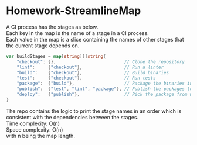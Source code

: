 # Homework-StreamlineMap
A CI process has the stages as below.  
Each key in the map is the name of a stage in a CI process.  
Each value in the map is a slice containing the names of other stages that the current stage depends on.  
```go
var buildStages = map[string][]string{
	"checkout": {},                          // Clone the repository
	"lint":     {"checkout"},                // Run a linter
	"build":    {"checkout"},                // Build binaries
	"test":     {"checkout"},                // Run tests
	"package":  {"build"},                   // Package the binaries into a package
	"publish":  {"test", "lint", "package"}, // Publish the packages to a server for storing build artifacts
	"deploy":   {"publish"},                 // Pick the package from where it was published and deploy it
}
```
The repo contains the logic to print the stage names in an order which is consistent with the dependencies between the stages.  
Time complexity: O(n)  
Space complexity: O(n)  
with n being the map length.